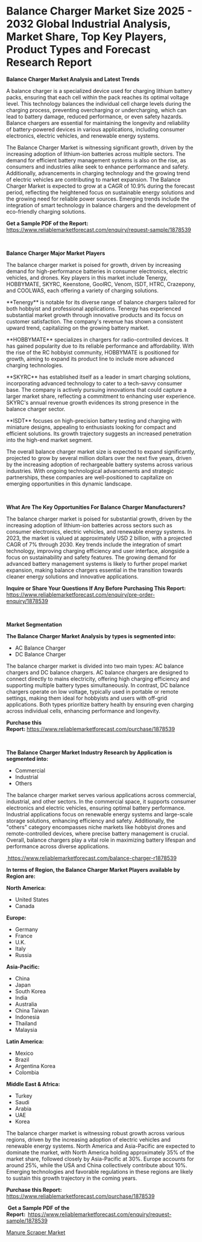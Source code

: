 <p><h1>Balance Charger Market Size 2025 - 2032 Global Industrial Analysis, Market Share, Top Key Players, Product Types and Forecast Research Report</h1></p><p><strong>Balance Charger Market Analysis and Latest Trends</strong></p>
<p><p>A balance charger is a specialized device used for charging lithium battery packs, ensuring that each cell within the pack reaches its optimal voltage level. This technology balances the individual cell charge levels during the charging process, preventing overcharging or undercharging, which can lead to battery damage, reduced performance, or even safety hazards. Balance chargers are essential for maintaining the longevity and reliability of battery-powered devices in various applications, including consumer electronics, electric vehicles, and renewable energy systems.</p><p>The Balance Charger Market is witnessing significant growth, driven by the increasing adoption of lithium-ion batteries across multiple sectors. The demand for efficient battery management systems is also on the rise, as consumers and industries alike seek to enhance performance and safety. Additionally, advancements in charging technology and the growing trend of electric vehicles are contributing to market expansion. The Balance Charger Market is expected to grow at a CAGR of 10.9% during the forecast period, reflecting the heightened focus on sustainable energy solutions and the growing need for reliable power sources. Emerging trends include the integration of smart technology in balance chargers and the development of eco-friendly charging solutions.</p></p>
<p><strong>Get a Sample PDF of the Report:&nbsp;</strong> <a href="https://www.reliablemarketforecast.com/enquiry/request-sample/1878539?utm_campaign=1080&utm_medium=2&utm_source=Github&utm_content=ia&utm_term=20022025&utm_id=balance-charger">https://www.reliablemarketforecast.com/enquiry/request-sample/1878539</a></p>
<p>&nbsp;</p>
<p><strong>Balance Charger Major Market Players</strong></p>
<p><p>The balance charger market is poised for growth, driven by increasing demand for high-performance batteries in consumer electronics, electric vehicles, and drones. Key players in this market include Tenergy, HOBBYMATE, SKYRC, Keenstone, GoolRC, Venom, ISDT, HTRC, Crazepony, and COOLWAS, each offering a variety of charging solutions.</p><p>**Tenergy** is notable for its diverse range of balance chargers tailored for both hobbyist and professional applications. Tenergy has experienced substantial market growth through innovative products and its focus on customer satisfaction. The company's revenue has shown a consistent upward trend, capitalizing on the growing battery market.</p><p>**HOBBYMATE** specializes in chargers for radio-controlled devices. It has gained popularity due to its reliable performance and affordability. With the rise of the RC hobbyist community, HOBBYMATE is positioned for growth, aiming to expand its product line to include more advanced charging technologies.</p><p>**SKYRC** has established itself as a leader in smart charging solutions, incorporating advanced technology to cater to a tech-savvy consumer base. The company is actively pursuing innovations that could capture a larger market share, reflecting a commitment to enhancing user experience. SKYRC's annual revenue growth evidences its strong presence in the balance charger sector.</p><p>**ISDT** focuses on high-precision battery testing and charging with miniature designs, appealing to enthusiasts looking for compact and efficient solutions. Its growth trajectory suggests an increased penetration into the high-end market segment.</p><p>The overall balance charger market size is expected to expand significantly, projected to grow by several million dollars over the next five years, driven by the increasing adoption of rechargeable battery systems across various industries. With ongoing technological advancements and strategic partnerships, these companies are well-positioned to capitalize on emerging opportunities in this dynamic landscape.</p></p>
<p>&nbsp;</p>
<p><strong>What Are The Key Opportunities For Balance Charger Manufacturers?</strong></p>
<p><p>The balance charger market is poised for substantial growth, driven by the increasing adoption of lithium-ion batteries across sectors such as consumer electronics, electric vehicles, and renewable energy systems. In 2023, the market is valued at approximately USD 2 billion, with a projected CAGR of 7% through 2030. Key trends include the integration of smart technology, improving charging efficiency and user interface, alongside a focus on sustainability and safety features. The growing demand for advanced battery management systems is likely to further propel market expansion, making balance chargers essential in the transition towards cleaner energy solutions and innovative applications.</p></p>
<p><strong>Inquire or Share Your Questions If Any Before Purchasing This Report:</strong> <a href="https://www.reliablemarketforecast.com/enquiry/pre-order-enquiry/1878539?utm_campaign=1080&utm_medium=2&utm_source=Github&utm_content=ia&utm_term=20022025&utm_id=balance-charger">https://www.reliablemarketforecast.com/enquiry/pre-order-enquiry/1878539</a></p>
<p>&nbsp;</p>
<p><strong>Market Segmentation</strong></p>
<p><strong>The Balance Charger Market Analysis by types is segmented into:</strong></p>
<p><ul><li>AC Balance Charger</li><li>DC Balance Charger</li></ul></p>
<p><p>The balance charger market is divided into two main types: AC balance chargers and DC balance chargers. AC balance chargers are designed to connect directly to mains electricity, offering high charging efficiency and supporting multiple battery types simultaneously. In contrast, DC balance chargers operate on low voltage, typically used in portable or remote settings, making them ideal for hobbyists and users with off-grid applications. Both types prioritize battery health by ensuring even charging across individual cells, enhancing performance and longevity.</p></p>
<p><strong>Purchase this Report:&nbsp;</strong><a href="https://www.reliablemarketforecast.com/purchase/1878539?utm_campaign=1080&utm_medium=2&utm_source=Github&utm_content=ia&utm_term=20022025&utm_id=balance-charger">https://www.reliablemarketforecast.com/purchase/1878539</a></p>
<p>&nbsp;</p>
<p><strong>The Balance Charger Market Industry Research by Application is segmented into:</strong></p>
<p><ul><li>Commercial</li><li>Industrial</li><li>Others</li></ul></p>
<p><p>The balance charger market serves various applications across commercial, industrial, and other sectors. In the commercial space, it supports consumer electronics and electric vehicles, ensuring optimal battery performance. Industrial applications focus on renewable energy systems and large-scale storage solutions, enhancing efficiency and safety. Additionally, the "others" category encompasses niche markets like hobbyist drones and remote-controlled devices, where precise battery management is crucial. Overall, balance chargers play a vital role in maximizing battery lifespan and performance across diverse applications.</p></p>
<p><a href="https://www.reliablemarketforecast.com/balance-charger-r1878539?utm_campaign=1080&utm_medium=2&utm_source=Github&utm_content=ia&utm_term=20022025&utm_id=balance-charger">&nbsp;https://www.reliablemarketforecast.com/balance-charger-r1878539</a></p>
<p><strong>In terms of Region, the Balance Charger Market Players available by Region are:</strong></p>
<p>
    <p> <strong> North America: </strong>
        <ul>
            <li>United States</li>
            <li>Canada</li>
        </ul>
        </p> 
    <p> <strong> Europe: </strong>
        <ul>
            <li>Germany</li>
            <li>France</li>
            <li>U.K.</li>
            <li>Italy</li>
            <li>Russia</li>
        </ul>
        </p> 
    <p> <strong> Asia-Pacific: </strong>
        <ul>
            <li>China</li>
            <li>Japan</li>
            <li>South Korea</li>
            <li>India</li>
            <li>Australia</li>
            <li>China Taiwan</li>
            <li>Indonesia</li>
            <li>Thailand</li>
            <li>Malaysia</li>
        </ul>
        </p> 
    <p> <strong> Latin America: </strong>
        <ul>
            <li>Mexico</li>
            <li>Brazil</li>
            <li>Argentina Korea</li>
            <li>Colombia</li>
        </ul>
        </p> 
    <p> <strong> Middle East & Africa: </strong>
        <ul>
            <li>Turkey</li>
            <li>Saudi</li>
            <li>Arabia</li>
            <li>UAE</li>
            <li>Korea</li>
        </ul>
    </p>
    </p>
<p><p>The balance charger market is witnessing robust growth across various regions, driven by the increasing adoption of electric vehicles and renewable energy systems. North America and Asia-Pacific are expected to dominate the market, with North America holding approximately 35% of the market share, followed closely by Asia-Pacific at 30%. Europe accounts for around 25%, while the USA and China collectively contribute about 10%. Emerging technologies and favorable regulations in these regions are likely to sustain this growth trajectory in the coming years.</p></p>
<p><strong>Purchase this Report: </strong><a href="https://www.reliablemarketforecast.com/purchase/1878539?utm_campaign=1080&utm_medium=2&utm_source=Github&utm_content=ia&utm_term=20022025&utm_id=balance-charger">https://www.reliablemarketforecast.com/purchase/1878539</a></p>
<p>&nbsp;<strong>Get a Sample PDF of the Report:&nbsp;&nbsp;</strong><a href="https://www.reliablemarketforecast.com/enquiry/request-sample/1878539?utm_campaign=1080&utm_medium=2&utm_source=Github&utm_content=ia&utm_term=20022025&utm_id=balance-charger">https://www.reliablemarketforecast.com/enquiry/request-sample/1878539</a></p>
<p><strong></strong></p>
<p><p><a href="https://github.com/gdfhhhj/Market-Research-Report-List-7/blob/main/manure-scraper-market.md?utm_campaign=1080&utm_medium=2&utm_source=Github&utm_content=ia&utm_term=20022025&utm_id=balance-charger">Manure Scraper Market</a></p></p>